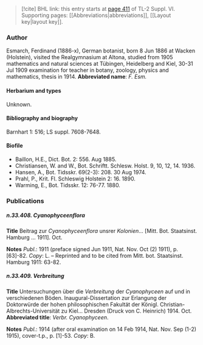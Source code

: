 > [!cite] BHL link: this entry starts at [page 411](https://www.biodiversitylibrary.org/page/33260399) of TL-2 Suppl. VI.
> Supporting pages: [[Abbreviations|abbreviations]], [[Layout key|layout key]].

### Author

Esmarch, Ferdinand (1886-x), German botanist, born 8 Jun 1886 at Wacken (Holstein), visited the Realgymnasium at Altona, studied from 1905 mathematics and natural sciences at Tübingen, Heidelberg and Kiel, 30-31 Jul 1909 examination for teacher in botany, zoology, physics and mathematics, thesis in 1914. 
**Abbreviated name**: *F. Esm.*

#### Herbarium and types

Unknown.

#### Bibliography and biography

Barnhart 1: 516; LS suppl. 7608-7648.

#### Biofile

- Baillon, H.E., Dict. Bot. 2: 556. Aug 1885.
- Christiansen, W. and W., Bot. Schriftt. Schlesw. Holst. 9, 10, 12, 14. 1936.
- Hansen, A., Bot. Tidsskr. 69(2-3): 208. 30 Aug 1974.
- Prahl, P., Krit. Fl. Schleswig Holstein 2: 16. 1890.
- Warming, E., Bot. Tidsskr. 12: 76-77. 1880.

### Publications

##### n.33.408. Cyanophyceenflora

**Title**
Beitrag zur *Cyanophyceenflora* unsrer *Kolonien*... \[Mitt. Bot. Staatsinst. Hamburg ... 1911\]. Oct.

**Notes**
*Publ*.: 1911 (preface signed Jun 1911, Nat. Nov. Oct (2) 1911), p. \[63\]-82. *Copy*: L. – Reprinted and to be cited from Mitt. bot. Staatsinst. Hamburg 1911: 63-82.

##### n.33.409. Verbreitung

**Title**
Untersuchungen über die *Verbreitung* der *Cyanophyceen* auf und in verschiedenen Böden. Inaugural-Dissertation zur Erlangung der Doktorwürde der hohen philosophischen Fakultät der Königl. Christian-Albrechts-Universität zu Kiel... Dresden (Druck von C. Heinrich) 1914. Oct.
**Abbreviated title**: *Verbr. Cyanophyceen*.

**Notes**
*Publ*.: 1914 (after oral examination on 14 Feb 1914, Nat. Nov. Sep (1-2) 1915), cover-t.p., p. \[1\]-53. *Copy*: B.


